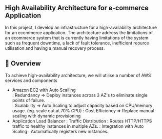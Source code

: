 ## High Availability Architecture for e-commerce Application
In this project, I develop an infrastructure for a high-availability architecture for an ecommerce application. The architecture address the limitations of an ecommerce system that is currently having limitations of the system such as frequent downtime, a lack of fault tolerance, inefficient reource utilisation and having a manual recovery process.

## 🚀 Overview
To achieve high-availability architecture, we will utilise a number of AWS services and components
- Amazon EC2 with Auto Scalling  
      : Redundancy       => Deploy instances across 3 AZ's to eliminate single points of failure.  
      : Scalability      => Auto Scaling to adjust capacity based on CPU/memory usage. (eg. scale out at 70% CPU)
      : Cost Efficiency  => Replace manual scaling with dynamic provisioning
- Application Load Balancer
      : Traffic Distribution : Routes HTTP/HTTPS traffic to healthy instances in multiple AZs.
      : Integration with Auto Scaling : Automatically registers new instances.
